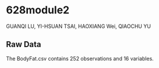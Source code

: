 # 628module2
GUANQI LU, YI-HSUAN TSAI, HAOXIANG Wei, QIAOCHU YU  

## Raw Data  
The BodyFat.csv contains 252 observations and 16 variables.  


